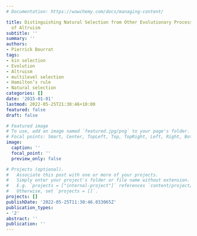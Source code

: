 ```yaml
---
# Documentation: https://wowchemy.com/docs/managing-content/

title: Distinguishing Natural Selection from Other Evolutionary Processes in the Evolution
  of Altruism
subtitle: ''
summary: ''
authors:
- Pierrick Bourrat
tags:
- kin selection
- Evolution
- Altruism
- multilevel selection
- Hamilton’s rule
- Natural selection
categories: []
date: '2015-01-01'
lastmod: 2022-05-25T21:30:46+10:00
featured: false
draft: false

# Featured image
# To use, add an image named `featured.jpg/png` to your page's folder.
# Focal points: Smart, Center, TopLeft, Top, TopRight, Left, Right, BottomLeft, Bottom, BottomRight.
image:
  caption: ''
  focal_point: ''
  preview_only: false

# Projects (optional).
#   Associate this post with one or more of your projects.
#   Simply enter your project's folder or file name without extension.
#   E.g. `projects = ["internal-project"]` references `content/project/deep-learning/index.md`.
#   Otherwise, set `projects = []`.
projects: []
publishDate: '2022-05-25T11:30:46.033065Z'
publication_types:
- '2'
abstract: ''
publication: ''
---
```

